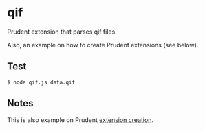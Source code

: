 qif
===

Prudent extension that parses qif files. 

Also, an example on how to create Prudent extensions (see below).

## Test

```
$ node qif.js data.qif 
```

## Notes

This is also example on Prudent [extension creation](https://docs.prudent.met/docs/dev/addons). 

